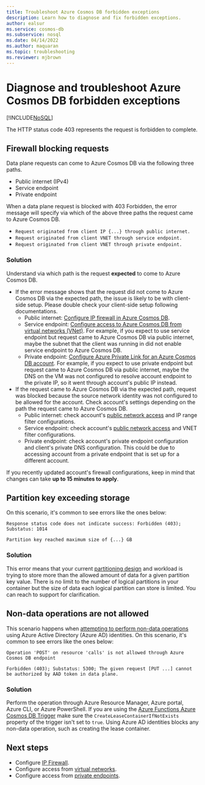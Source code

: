 ```yaml
---
title: Troubleshoot Azure Cosmos DB forbidden exceptions
description: Learn how to diagnose and fix forbidden exceptions.
author: ealsur
ms.service: cosmos-db
ms.subservice: nosql
ms.date: 04/14/2022
ms.author: maquaran
ms.topic: troubleshooting
ms.reviewer: mjbrown
---
```


# Diagnose and troubleshoot Azure Cosmos DB forbidden exceptions
[!INCLUDE[NoSQL](../includes/appliesto-nosql.md)]

The HTTP status code 403 represents the request is forbidden to complete.

## Firewall blocking requests

Data plane requests can come to Azure Cosmos DB via the following three paths.

- Public internet (IPv4)
- Service endpoint
- Private endpoint

When a data plane request is blocked with 403 Forbidden, the error message will specify via which of the above three paths the request came to Azure Cosmos DB.

- `Request originated from client IP {...} through public internet.`
- `Request originated from client VNET through service endpoint.`
- `Request originated from client VNET through private endpoint.`

### Solution

Understand via which path is the request **expected** to come to Azure Cosmos DB.
   - If the error message shows that the request did not come to Azure Cosmos DB via the expected path, the issue is likely to be with client-side setup. Please double check your client-side setup following documentations.
      - Public internet: [Configure IP firewall in Azure Cosmos DB](../how-to-configure-firewall.md).
      - Service endpoint: [Configure access to Azure Cosmos DB from virtual networks (VNet)](../how-to-configure-vnet-service-endpoint.md). For example, if you expect to use service endpoint but request came to Azure Cosmos DB via public internet, maybe the subnet that the client was running in did not enable service endpoint to Azure Cosmos DB.
      - Private endpoint: [Configure Azure Private Link for an Azure Cosmos DB account](../how-to-configure-private-endpoints.md). For example, if you expect to use private endpoint but request came to Azure Cosmos DB via public internet, maybe the DNS on the VM was not configured to resolve account endpoint to the private IP, so it went through account's public IP instead.
   - If the request came to Azure Cosmos DB via the expected path, request was blocked because the source network identity was not configured to be allowed for the account. Check account's settings depending on the path the request came to Azure Cosmos DB.
      - Public internet: check account's [public network access](../how-to-configure-private-endpoints.md#blocking-public-network-access-during-account-creation) and IP range filter configurations.
      - Service endpoint: check account's [public network access](../how-to-configure-private-endpoints.md#blocking-public-network-access-during-account-creation) and VNET filter configurations.
      - Private endpoint: check account's private endpoint configuration and client's private DNS configuration. This could be due to accessing account from a private endpoint that is set up for a different account.

If you recently updated account's firewall configurations, keep in mind that changes can take **up to 15 minutes to apply**.

## Partition key exceeding storage
On this scenario, it's common to see errors like the ones below:

```
Response status code does not indicate success: Forbidden (403); Substatus: 1014
```

```
Partition key reached maximum size of {...} GB
```

### Solution
This error means that your current [partitioning design](../partitioning-overview.md#logical-partitions) and workload is trying to store more than the allowed amount of data for a given partition key value. There is no limit to the number of logical partitions in your container but the size of data each logical partition can store is limited. You can reach to support for clarification.

## Non-data operations are not allowed
This scenario happens when [attempting to perform non-data operations](../how-to-setup-rbac.md#permission-model) using Azure Active Directory (Azure AD) identities. On this scenario, it's common to see errors like the ones below:

```
Operation 'POST' on resource 'calls' is not allowed through Azure Cosmos DB endpoint
```
```
Forbidden (403); Substatus: 5300; The given request [PUT ...] cannot be authorized by AAD token in data plane.
```

### Solution
Perform the operation through Azure Resource Manager, Azure portal, Azure CLI, or Azure PowerShell.
If you are using the [Azure Functions Azure Cosmos DB Trigger](../../azure-functions/functions-bindings-cosmosdb-v2-trigger.md) make sure the `CreateLeaseContainerIfNotExists` property of the trigger isn't set to `true`. Using Azure AD identities blocks any non-data operation, such as creating the lease container.

## Next steps
* Configure [IP Firewall](../how-to-configure-firewall.md).
* Configure access from [virtual networks](../how-to-configure-vnet-service-endpoint.md).
* Configure access from [private endpoints](../how-to-configure-private-endpoints.md).
